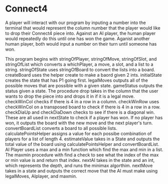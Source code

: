 # Connect4

A player will interact with our program by inputing a number into the terminal that would represent the column number that the player would like to drop their Connect4 piece into. 
Against an AI player, the human player would repeatedly do this until one has won the game. Aganist another human player, both would input a number on their turn until someone has won.

This program begins with stringOfPlayer, stringOfMove, stringOfSlot, and stringOfList
which converts a whichPlayer, a move, a slot, and a list to a string. stringOfState uses 
stringOfBoard to convert the lists into a board. createBoard uses the helper create to make
a baord given 2 ints. initialState creates the state that has P1 going first. legalMoves outputs
all of the possible moves that are possible with a given state. gameStatus outputs the status given
a state. The procedure drop takes in the column that the user wants to drop the piece into and 
drops it in if it is a legal move. checkWinCol checks if there is 4 in a row in a column.
checkWinRow uses checkWinCol on a transposed board to check if there is 4 in a row in a row.
checkDiaUp and checkDiaDown checks to see if there is a diagonal win. These are all used in 
nextState to check if a player has won. If no player has won, it outputs the board with the new move
and the next player's turn. convertBoardList converts a board to all possible lists. 
calculatePointsHelper assigns a value for each possibe combination of players for a list of 
length 4. estimateValue takes in a State and outputs the total value of the board using 
calculatePointsHelper and convertBoardList. AI Player uses a max and a min function which find
the max and min in a list. The maxmin procedure with find a check to see what the index of the 
max or min value is and return that index. nextAI takes in the state and an int, which represents
the depth, and runs the minimax algorthim. nextMove takes in a state and outputs the correct
move that the AI must make using legalMoves, AIplayer, and maxmin.
